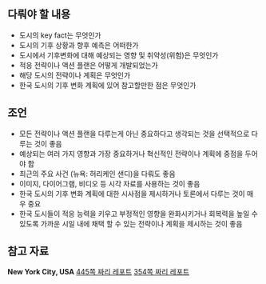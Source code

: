 ## 다뤄야 할 내용
- 도시의 key fact는 무엇인가
- 도시의 기후 상황과 향후 예측은 어떠한가
- 도시에서 기후변화에 대해 예상되는 영향 및 취약성(위험)은 무엇인가
- 적응 전략이나 액션 플랜은 어떻게 개발되었는가
- 해당 도시의 전략이나 계획은 무엇인가
- 한국 도시의 기후 변화 계획에 있어 참고할만한 점은 무엇인가

## 조언
- 모든 전략이나 액션 플랜을 다루는게 아닌 중요하다고 생각되는 것을 선택적으로 다루는 것이 좋음
- 예상되는 여러 가지 영향과 가장 중요하거나 혁신적인 전략이나 계획에 중점을 두어야 함
- 최근의 주요 사건 (뉴욕: 허리케인 샌디)을 다뤄도 좋음
- 이미지, 다이어그램, 비디오 등 시각 자료를 사용하는 것이 좋음
- 한국 도시의 기후 변화 계획에 대한 시사점을 제시하거나 토론에서 다루는 것이 매우 중요
- 한국 도시들이 적응 능력을 키우고 부정적인 영향을 완화시키거나 회복력을 높일 수 있도록 가까운 시일 내에 채택 할 수 있는 전략이나 계획을 제시하는 것이 좋음

## 참고 자료
**New York City, USA**
[445쪽 짜리 레포트](http://www.nyc.gov/html/sirr/html/report/report.shtml)
[354쪽 짜리 레포트](http://www.nyc.gov/html/onenyc/downloads/pdf/publications/OneNYC.pdf)